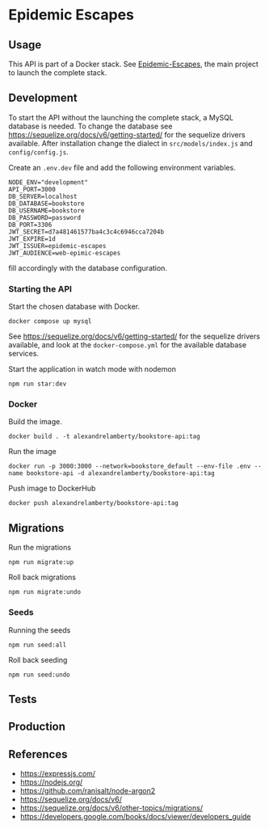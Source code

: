# Epidemic Escapes

## Usage

This API is part of a Docker stack. See [Epidemic-Escapes](), the main project to launch the complete stack.

## Development

To start the API without the launching the complete stack, a MySQL database is needed. To change the database see <https://sequelize.org/docs/v6/getting-started/> for the sequelize drivers available. After installation change the dialect in `src/models/index.js` and `config/config.js`.

Create an `.env.dev` file and add the following environment variables.

```properties
NODE_ENV="development"
API_PORT=3000
DB_SERVER=localhost
DB_DATABASE=bookstore
DB_USERNAME=bookstore
DB_PASSWORD=password
DB_PORT=3306
JWT_SECRET=d7a481461577ba4c3c4c6946cca7204b
JWT_EXPIRE=1d
JWT_ISSUER=epidemic-escapes
JWT_AUDIENCE=web-epimic-escapes
```

fill accordingly with the database configuration.

### Starting the API

Start the chosen database with Docker.

```shell
docker compose up mysql
```

See <https://sequelize.org/docs/v6/getting-started/> for the sequelize drivers available, and look at the `docker-compose.yml` for the available database services.

Start the application in watch mode with nodemon

```shell
npm run star:dev
```

### Docker

Build the image.

```shell
docker build . -t alexandrelamberty/bookstore-api:tag
```

Run the image

```shell
docker run -p 3000:3000 --network=bookstore_default --env-file .env --name bookstore-api -d alexandrelamberty/bookstore-api:tag
```

Push image to DockerHub

```shell
docker push alexandrelamberty/bookstore-api:tag
```

## Migrations

Run the migrations

```shell
npm run migrate:up
```

Roll back migrations

```shell
npm run migrate:undo
```

### Seeds

Running the seeds

```shell
npm run seed:all
```

Roll back seeding

```shell
npm run seed:undo
```

## Tests

## Production

## References

- <https://expressjs.com/>
- <https://nodejs.org/>
- <https://github.com/ranisalt/node-argon2>
- <https://sequelize.org/docs/v6/>
- <https://sequelize.org/docs/v6/other-topics/migrations/>
- <https://developers.google.com/books/docs/viewer/developers_guide>
